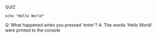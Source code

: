 
QUIZ
```
echo "Hello World"
```
Q: What happened when you pressed 'enter'?
A: The words 'Hello World' were printed to the console
